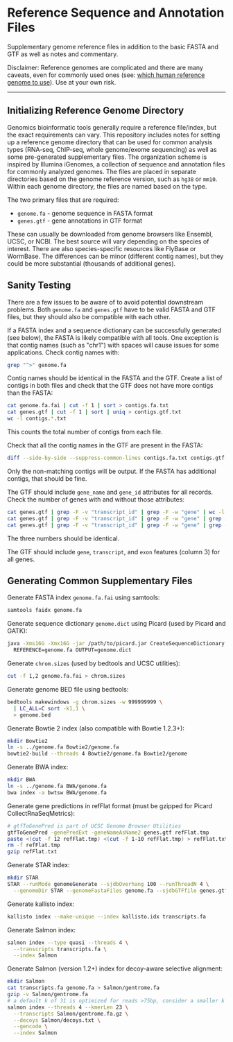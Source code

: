 # Reference Sequence and Annotation Files

Supplementary genome reference files in addition to the basic FASTA and GTF as well as notes and commentary.

Disclaimer: Reference genomes are complicated and there are many caveats, even for commonly used ones (see: [which human reference genome to use](https://lh3.github.io/2017/11/13/which-human-reference-genome-to-use)).
Use at your own risk.

---

## Initializing Reference Genome Directory

Genomics bioinformatic tools generally require a reference file/index, but the exact requirements can vary.
This repository includes notes for setting up a reference genome directory that can be used for common analysis types (RNA-seq, ChIP-seq, whole genome/exome sequencing) as well as some pre-generated supplementary files.
The organization scheme is inspired by Illumina iGenomes, a collection of sequence and annotation files for commonly analyzed genomes.
The files are placed in separate directories based on the genome reference version, such as `hg38` or `mm10`.
Within each genome directory, the files are named based on the type.

The two primary files that are required:

* `genome.fa` - genome sequence in FASTA format
* `genes.gtf` - gene annotations in GTF format

These can usually be downloaded from genome browsers like Ensembl, UCSC, or NCBI.
The best source will vary depending on the species of interest.
There are also species-specific resources like FlyBase or WormBase.
The differences can be minor (different contig names), but they could be more substantial (thousands of additional genes). 

## Sanity Testing

There are a few issues to be aware of to avoid potential downstream problems.
Both `genome.fa` and `genes.gtf` have to be valid FASTA and GTF files, but they should also be compatible with each other.

If a FASTA index and a sequence dictionary can be successfully generated (see below), the FASTA is likely compatible with all tools.
One exception is that contig names (such as "chr1") with spaces will cause issues for some applications.
Check contig names with:

```bash
grep "^>" genome.fa
```

Contig names should be identical in the FASTA and the GTF.
Create a list of contigs in both files and check that the GTF does not have more contigs than the FASTA:

```bash
cat genome.fa.fai | cut -f 1 | sort > contigs.fa.txt
cat genes.gtf | cut -f 1 | sort | uniq > contigs.gtf.txt
wc -l contigs.*.txt
```

This counts the total number of contigs from each file.

Check that all the contig names in the GTF are present in the FASTA:

```bash
diff --side-by-side --suppress-common-lines contigs.fa.txt contigs.gtf.txt
```

Only the non-matching contigs will be output.
If the FASTA has additional contigs, that should be fine.

The GTF should include `gene_name` and `gene_id` attributes for all records.
Check the number of genes with and without those attributes:

```bash
cat genes.gtf | grep -F -v "transcript_id" | grep -F -w "gene" | wc -l
cat genes.gtf | grep -F -v "transcript_id" | grep -F -w "gene" | grep -F "gene_name" | wc -l
cat genes.gtf | grep -F -v "transcript_id" | grep -F -w "gene" | grep -F "gene_id" | wc -l
```

The three numbers should be identical.

The GTF should include `gene`, `transcript`, and `exon` features (column 3) for all genes.

## Generating Common Supplementary Files

Generate FASTA index `genome.fa.fai` using samtools:

```bash
samtools faidx genome.fa
```

Generate sequence dictionary `genome.dict` using Picard (used by Picard and GATK):

```bash
java -Xms16G -Xmx16G -jar /path/to/picard.jar CreateSequenceDictionary \
  REFERENCE=genome.fa OUTPUT=genome.dict
```

Generate `chrom.sizes` (used by bedtools and UCSC utilities):

```bash
cut -f 1,2 genome.fa.fai > chrom.sizes
```

Generate genome BED file using bedtools:

```bash
bedtools makewindows -g chrom.sizes -w 999999999 \
  | LC_ALL=C sort -k1,1 \
  > genome.bed
```

Generate Bowtie 2 index (also compatible with Bowtie 1.2.3+):

```bash
mkdir Bowtie2
ln -s ../genome.fa Bowtie2/genome.fa
bowtie2-build --threads 4 Bowtie2/genome.fa Bowtie2/genome
```

Generate BWA index:

```bash
mkdir BWA
ln -s ../genome.fa BWA/genome.fa
bwa index -a bwtsw BWA/genome.fa
```

Generate gene predictions in refFlat format (must be gzipped for Picard CollectRnaSeqMetrics):

```bash
# gtfToGenePred is part of UCSC Genome Browser Utilities
gtfToGenePred -genePredExt -geneNameAsName2 genes.gtf refFlat.tmp
paste <(cut -f 12 refFlat.tmp) <(cut -f 1-10 refFlat.tmp) > refFlat.txt
rm -f refFlat.tmp
gzip refFlat.txt
```

Generate STAR index:

```bash
mkdir STAR
STAR --runMode genomeGenerate --sjdbOverhang 100 --runThreadN 4 \
  --genomeDir STAR --genomeFastaFiles genome.fa --sjdbGTFfile genes.gtf
```

Generate kallisto index:

```bash
kallisto index --make-unique --index kallisto.idx transcripts.fa  
```

Generate Salmon index:

```bash
salmon index --type quasi --threads 4 \
  --transcripts transcripts.fa \
  --index Salmon
```

Generate Salmon (version 1.2+) index for decoy-aware selective alignment:

```bash
mkdir Salmon
cat transcripts.fa genome.fa > Salmon/gentrome.fa
gzip -v Salmon/gentrome.fa
# a default k of 31 is optimized for reads >75bp, consider a smaller k with shorter reads
salmon index --threads 4 --kmerLen 23 \
  --transcripts Salmon/gentrome.fa.gz \
  --decoys Salmon/decoys.txt \
  --gencode \
  --index Salmon
```
